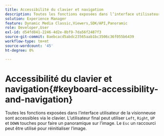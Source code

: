 ```yaml
---
title: Accessibilité du clavier et navigation
description: Toutes les fonctions exposées dans l’interface utilisateur de la visionneuse sont accessibles via le clavier.
solution: Experience Manager
feature: Dynamic Media Classic,Viewers,SDK/API,Panoramic
role: Developer,User
exl-id: d54fd841-2246-4d2e-8bf9-7da56f2487f3
source-git-commit: 8aebcacd5abdc23565aab1bc3506c36f055b6439
workflow-type: tm+mt
source-wordcount: '45'
ht-degree: 0%

---
```


# Accessibilité du clavier et navigation{#keyboard-accessibility-and-navigation}

Toutes les fonctions exposées dans l’interface utilisateur de la visionneuse sont accessibles via le clavier.
L’utilisateur final peut utiliser `Left`, `Right`, `UP` et `DOWN` touches pour faire un panoramique sur l’image.
Le `Esc` un raccourci peut être utilisé pour réinitialiser l’image.

